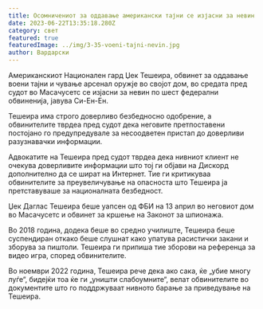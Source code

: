 ```yaml
---
title: Осомничениот за оддавање американски тајни се изјасни за невин
date: 2023-06-22T13:35:18.280Z
category: свет
featured: true
featuredImage: ../img/3-35-voeni-tajni-nevin.jpg
author: Вардарски
---
```

Американскиот Национален гард Џек Тешеира, обвинет за оддавање воени тајни и чување арсенал оружје во својот дом, во средата пред судот во Масачусетс се изјасни за невин по шест федерални обвиненија, јавува Си-Ен-Ен.

Тешеира има строго доверливо безбедносно одобрение, а обвинителите тврдеа пред судот дека неговите претпоставени постојано го предупредувале за несоодветен пристап до доверливи разузнавачки информации.

Адвокатите на Тешеира пред судот тврдеа дека нивниот клиент не очекува доверливите информации што тој ги објави на Дискорд дополнително да се шират на Интернет. Тие ги критикуваа обвинителите за преувеличување на опасноста што Тешеира ја претставуваше за националната безбедност.

Џек Даглас Тешеира беше уапсен од ФБИ на 13 април во неговиот дом во Масачусетс и обвинет за кршење на Законот за шпионажа.

Во 2018 година, додека беше во средно училиште, Тешеира беше суспендиран откако беше слушнат како упатува расистички закани и зборува за пиштоли. Тешеира ги припиша тие зборови на референца за видео игра, според обвинителите.

Во ноември 2022 година, Тешеира рече дека ако сака, ќе „убие многу луѓе“, бидејќи тоа ќе ги „уништи слабоумните“, велат обвинителите во документите што го поддржуваат нивното барање за приведување на Тешеира.